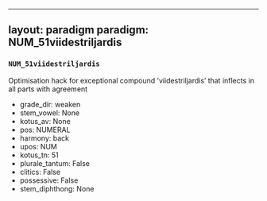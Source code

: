 
---
layout: paradigm
paradigm: NUM_51viidestriljardis
---
### ` NUM_51viidestriljardis `

Optimisation hack for exceptional compound ’viidestriljardis’ that inflects in all parts with agreement
* grade_dir: weaken
* stem_vowel: None
* kotus_av: None
* pos: NUMERAL
* harmony: back
* upos: NUM
* kotus_tn: 51
* plurale_tantum: False
* clitics: False
* possessive: False
* stem_diphthong: None
